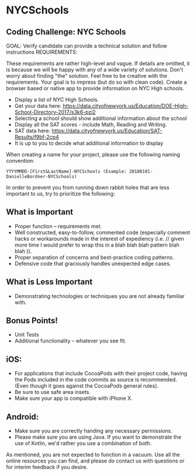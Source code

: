 # NYCSchools

## Coding Challenge: NYC Schools
GOAL: Verify candidate can provide a technical solution and follow instructions
REQUIREMENTS:

These requirements are rather high-level and vague. If details are omitted, it is because we will be happy with any of a wide variety of solutions. Don't worry about finding "the" solution. Feel free to be creative with the requirements. Your goal is to impress (but do so with clean code).
Create a browser based or native app to provide information on NYC High schools.
- Display a list of NYC High Schools. 
- Get your data here: https://data.cityofnewyork.us/Education/DOE-High-School-Directory-2017/s3k6-pzi2
- Selecting a school should show additional information about the school 
- Display all the SAT scores - include Math, Reading and Writing. 
- SAT data here: https://data.cityofnewyork.us/Education/SAT-Results/f9bf-2cp4
- It is up to you to decide what additional information to display
    
When creating a name for your project, please use the following naming convention:

```YYYYMMDD-[First&LastName]-NYCSchools (Example: 20180101-DanielleBordner-NYCSchools)```

In order to prevent you from running down rabbit holes that are less important to us, try to prioritize the following:

## What is Important

- Proper function – requirements met.
- Well constructed, easy-to-follow, commented code (especially comment hacks or workarounds made in the interest of expediency (i.e. // given more time I would prefer to wrap this in a blah blah blah pattern blah blah )).
- Proper separation of concerns and best-practice coding patterns.
- Defensive code that graciously handles unexpected edge cases.

## What is Less Important
- Demonstrating technologies or techniques you are not already familiar with.

## Bonus Points!
- Unit Tests
- Additional functionality – whatever you see fit.

## iOS:
- For applications that include CocoaPods with their project code, having the Pods included in the code commits as source is recommended. (Even though it goes against the CocoaPods general rules). 
- Be sure to use safe area insets.
- Make sure your app is compatible with iPhone X.
## Android:
- Make sure you are correctly handing any necessary permissions.
- Please make sure you are using Java. If you want to demonstrate the use of Kotlin, we'd rather you use a combination of both.

As mentioned, you are not expected to function in a vacuum. Use all the online resources you can find, and please do contact us with questions or for interim feedback if you desire. 
